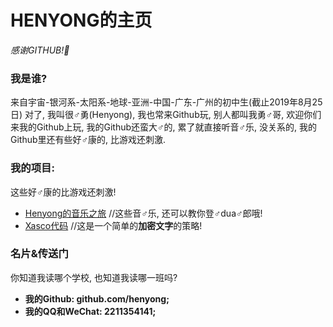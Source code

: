 # HENYONG的主页

*感谢GITHUB!🙇‍*

### 我是谁?

来自宇宙-银河系-太阳系-地球-亚洲-中国-广东-广州的初中生(截止2019年8月25日)
对了, 我叫很♂勇(Henyong), 我也常来Github玩, 别人都叫我勇♂哥, 欢迎你们来我的Github上玩, 我的Github还蛮大♂的, 累了就直接听音♂乐, 没关系的, 我的Github里还有些好♂康的, 比游戏还刺激.

### 我的项目:

这些好♂康的比游戏还刺激!
* [Henyong的音乐之旅](https://henyong.github.io/MUSIC/) //这些音♂乐, 还可以教你登♂dua♂郎哦!
* [Xasco代码](https://henyong.github.io/XASCO/) //这是一个简单的**加密文字**的策略!

### 名片&传送门

你知道我读哪个学校, 也知道我读哪一班吗?
* **我的Github: github.com/henyong;**
* **我的QQ和WeChat: 2211354141;**
